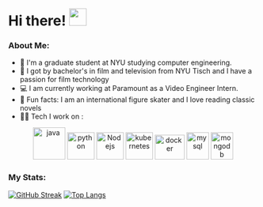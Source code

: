 # Hi there! <img src="https://github.com/TheDudeThatCode/TheDudeThatCode/blob/master/Assets/Hi.gif" width="35" />
<p align="center">

### About Me:
- 🏦 I'm a graduate student at NYU studying computer engineering. 
- 📝 I got by bachelor's in film and television from NYU Tisch and I have a passion for film technology
- 💻 I am currently working at Paramount as a Video Engineer Intern.
- 📖 Fun facts: I am an international figure skater and I love reading classic novels
- 🧑‍💻 Tech I work on :

<p align="center">
      <img src="https://www.vectorlogo.zone/logos/java/java-icon.svg" alt="java" width="65" height="65"/> 
      <img src="https://www.vectorlogo.zone/logos/python/python-icon.svg" alt="python" width="55" height="55"/>
      <img src="https://www.vectorlogo.zone/logos/nodejs/nodejs-icon.svg" alt="Nodejs" width="55" height="55"/>
      <img src="https://www.vectorlogo.zone/logos/kubernetes/kubernetes-icon.svg" alt="kubernetes" width="55" height="55"/>
      <img src="https://www.vectorlogo.zone/logos/docker/docker-official.svg" alt="docker" width="60" height="50"/>
      <img src="https://www.vectorlogo.zone/logos/mysql/mysql-icon.svg" alt="mysql" width="45" height="55"/>
      <img src="https://www.vectorlogo.zone/logos/mongodb/mongodb-icon.svg" alt="mongodb" width="45" height="55"/>
</p>

### My Stats: 
[![GitHub Streak](http://github-readme-streak-stats.herokuapp.com?user=ImaniGomez&theme=dark&background=000000)](https://git.io/streak-stats)
[![Top Langs](https://github-readme-stats.vercel.app/api/top-langs/?username=ImaniGomez)](https://github.com/anuraghazra/github-readme-stats)
